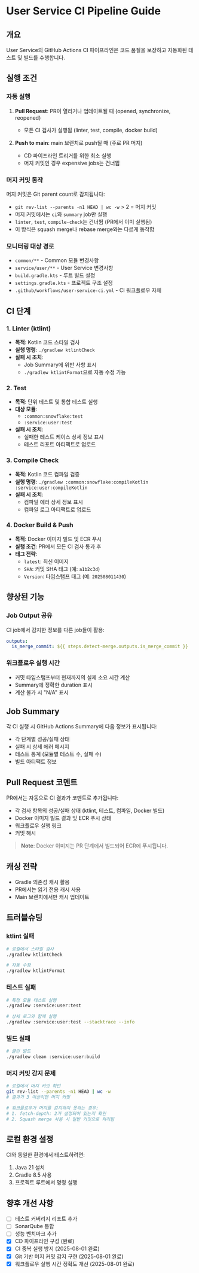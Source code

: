 # User Service CI Pipeline Guide

## 개요
User Service의 GitHub Actions CI 파이프라인은 코드 품질을 보장하고 자동화된 테스트 및 빌드를 수행합니다.

## 실행 조건

### 자동 실행
1. **Pull Request**: PR이 열리거나 업데이트될 때 (opened, synchronize, reopened)
   - 모든 CI 검사가 실행됨 (linter, test, compile, docker build)

2. **Push to main**: main 브랜치로 push될 때 (주로 PR 머지)
   - CD 파이프라인 트리거를 위한 최소 실행
   - 머지 커밋인 경우 expensive jobs는 건너뜀

### 머지 커밋 동작
머지 커밋은 Git parent count로 감지됩니다:
- `git rev-list --parents -n1 HEAD | wc -w` > 2 = 머지 커밋
- 머지 커밋에서는 `ci`와 `summary` job만 실행
- `linter`, `test`, `compile-check`는 건너뜀 (PR에서 이미 실행됨)
- 이 방식은 squash merge나 rebase merge와는 다르게 동작함

### 모니터링 대상 경로
- `common/**` - Common 모듈 변경사항
- `service/user/**` - User Service 변경사항
- `build.gradle.kts` - 루트 빌드 설정
- `settings.gradle.kts` - 프로젝트 구조 설정
- `.github/workflows/user-service-ci.yml` - CI 워크플로우 자체

## CI 단계

### 1. Linter (ktlint)
- **목적**: Kotlin 코드 스타일 검사
- **실행 명령**: `./gradlew ktlintCheck`
- **실패 시 조치**: 
  - Job Summary에 위반 사항 표시
  - `./gradlew ktlintFormat`으로 자동 수정 가능

### 2. Test
- **목적**: 단위 테스트 및 통합 테스트 실행
- **대상 모듈**:
  - `:common:snowflake:test`
  - `:service:user:test`
- **실패 시 조치**:
  - 실패한 테스트 케이스 상세 정보 표시
  - 테스트 리포트 아티팩트로 업로드

### 3. Compile Check
- **목적**: Kotlin 코드 컴파일 검증
- **실행 명령**: `./gradlew :common:snowflake:compileKotlin :service:user:compileKotlin`
- **실패 시 조치**:
  - 컴파일 에러 상세 정보 표시
  - 컴파일 로그 아티팩트로 업로드

### 4. Docker Build & Push
- **목적**: Docker 이미지 빌드 및 ECR 푸시
- **실행 조건**: PR에서 모든 CI 검사 통과 후
- **태그 전략**:
  - `latest`: 최신 이미지
  - `SHA`: 커밋 SHA 태그 (예: `a1b2c3d`)
  - `Version`: 타임스탬프 태그 (예: `202508011430`)

## 향상된 기능

### Job Output 공유
CI job에서 감지한 정보를 다른 job들이 활용:
```yaml
outputs:
  is_merge_commit: ${{ steps.detect-merge.outputs.is_merge_commit }}
```

### 워크플로우 실행 시간
- 커밋 타임스탬프부터 현재까지의 실제 소요 시간 계산
- Summary에 정확한 duration 표시
- 계산 불가 시 "N/A" 표시

## Job Summary
각 CI 실행 시 GitHub Actions Summary에 다음 정보가 표시됩니다:
- 각 단계별 성공/실패 상태
- 실패 시 상세 에러 메시지
- 테스트 통계 (모듈별 테스트 수, 실패 수)
- 빌드 아티팩트 정보

## Pull Request 코멘트
PR에서는 자동으로 CI 결과가 코멘트로 추가됩니다:
- 각 검사 항목의 성공/실패 상태 (ktlint, 테스트, 컴파일, Docker 빌드)
- Docker 이미지 빌드 결과 및 ECR 푸시 상태
- 워크플로우 실행 링크
- 커밋 해시

> **Note**: Docker 이미지는 PR 단계에서 빌드되어 ECR에 푸시됩니다.

## 캐싱 전략
- Gradle 의존성 캐시 활용
- PR에서는 읽기 전용 캐시 사용
- Main 브랜치에서만 캐시 업데이트

## 트러블슈팅

### ktlint 실패
```bash
# 로컬에서 스타일 검사
./gradlew ktlintCheck

# 자동 수정
./gradlew ktlintFormat
```

### 테스트 실패
```bash
# 특정 모듈 테스트 실행
./gradlew :service:user:test

# 상세 로그와 함께 실행
./gradlew :service:user:test --stacktrace --info
```

### 빌드 실패
```bash
# 클린 빌드
./gradlew clean :service:user:build
```

### 머지 커밋 감지 문제
```bash
# 로컬에서 머지 커밋 확인
git rev-list --parents -n1 HEAD | wc -w
# 결과가 3 이상이면 머지 커밋

# 워크플로우가 머지를 감지하지 못하는 경우:
# 1. fetch-depth: 2가 설정되어 있는지 확인
# 2. Squash merge 사용 시 일반 커밋으로 처리됨
```

## 로컬 환경 설정
CI와 동일한 환경에서 테스트하려면:
1. Java 21 설치
2. Gradle 8.5 사용
3. 프로젝트 루트에서 명령 실행

## 향후 개선 사항
- [ ] 테스트 커버리지 리포트 추가
- [ ] SonarQube 통합
- [ ] 성능 벤치마크 추가
- [x] CD 파이프라인 구성 (완료)
- [x] CI 중복 실행 방지 (2025-08-01 완료)
- [x] Git 기반 머지 커밋 감지 구현 (2025-08-01 완료)
- [x] 워크플로우 실행 시간 정확도 개선 (2025-08-01 완료)